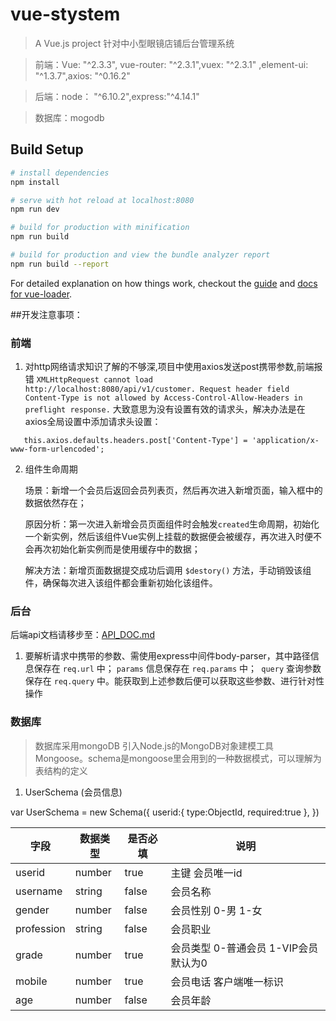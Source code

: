 # vue-stystem

> A Vue.js project  针对中小型眼镜店铺后台管理系统

> 前端：Vue: "^2.3.3", vue-router: "^2.3.1",vuex: "^2.3.1" ,element-ui: "^1.3.7",axios: "^0.16.2"

> 后端：node： "^6.10.2",express:"^4.14.1"

> 数据库：mogodb

## Build Setup

``` bash
# install dependencies
npm install

# serve with hot reload at localhost:8080
npm run dev

# build for production with minification
npm run build

# build for production and view the bundle analyzer report
npm run build --report
```

For detailed explanation on how things work, checkout the [guide](http://vuejs-templates.github.io/webpack/) and [docs for vue-loader](http://vuejs.github.io/vue-loader).


##开发注意事项：
### 前端
1. 对http网络请求知识了解的不够深,项目中使用axios发送post携带参数,前端报错 ` XMLHttpRequest cannot load http://localhost:8080/api/v1/customer. Request header field Content-Type is not allowed by Access-Control-Allow-Headers in preflight response. `  大致意思为没有设置有效的请求头，解决办法是在axios全局设置中添加请求头设置：
```
   this.axios.defaults.headers.post['Content-Type'] = 'application/x-www-form-urlencoded';
```

2. 组件生命周期

    场景：新增一个会员后返回会员列表页，然后再次进入新增页面，输入框中的数据依然存在；

    原因分析：第一次进入新增会员页面组件时会触发` created `生命周期，初始化一个新实例，然后该组件Vue实例上挂载的数据便会被缓存，再次进入时便不会再次初始化新实例而是使用缓存中的数据；

    解决方法：新增页面数据提交成功后调用 ` $destory() ` 方法，手动销毁该组件，确保每次进入该组件都会重新初始化该组件。

### 后台
后端api文档请移步至：[API_DOC.md](./API_DOC.md)

1. 要解析请求中携带的参数、需使用express中间件body-parser，其中路径信息保存在 ` req.url ` 中； ` params ` 信息保存在 `req.params` 中；` query` 查询参数保存在  `req.query` 中。能获取到上述参数后便可以获取这些参数、进行针对性操作


### 数据库
> 数据库采用mongoDB 引入Node.js的MongoDB对象建模工具Mongoose。schema是mongoose里会用到的一种数据模式，可以理解为表结构的定义

1. UserSchema (会员信息)

var UserSchema = new Schema({
  userid:{
    type:ObjectId,
    required:true
  },
})

| 字段     | 数据类型 |  是否必填 | 说明
| ---- | ---- | ---- | ----
| userid   | number  | true     | 主键 会员唯一id
| username | string  | false    | 会员名称
| gender   | number  | false    | 会员性别 0-男 1-女
| profession| string | false    | 会员职业
| grade    | number  | true     | 会员类型 0-普通会员 1-VIP会员 默认为0
| mobile   | number  | true     | 会员电话 客户端唯一标识
| age      | number  | false    | 会员年龄

